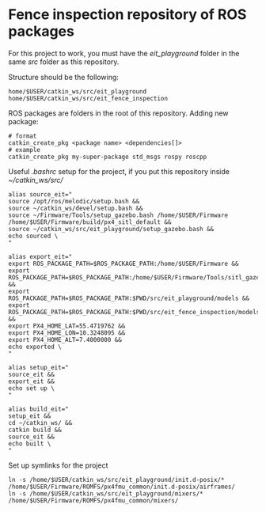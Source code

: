 # Fence inspection repository of ROS packages

For this project to work, you must have the *eit_playground* folder in the same *src* folder as this repository.

Structure should be the following:
```
home/$USER/catkin_ws/src/eit_playground
home/$USER/catkin_ws/src/eit_fence_inspection
```

ROS packages are folders in the root of this repository.
Adding new package:
```
# format
catkin_create_pkg <package name> <dependencies[]>
# example
catkin_create_pkg my-super-package std_msgs rospy roscpp
```

Useful *.bashrc* setup for the project, if you put this repository inside *~/catkin_ws/src/*
```
alias source_eit="
source /opt/ros/melodic/setup.bash &&
source ~/catkin_ws/devel/setup.bash &&
source ~/Firmware/Tools/setup_gazebo.bash /home/$USER/Firmware /home/$USER/Firmware/build/px4_sitl_default &&
source ~/catkin_ws/src/eit_playground/setup_gazebo.bash &&
echo sourced \
"

alias export_eit="
export ROS_PACKAGE_PATH=$ROS_PACKAGE_PATH:/home/$USER/Firmware &&
export ROS_PACKAGE_PATH=$ROS_PACKAGE_PATH:/home/$USER/Firmware/Tools/sitl_gazebo &&
export ROS_PACKAGE_PATH=$ROS_PACKAGE_PATH:$PWD/src/eit_playground/models &&
export ROS_PACKAGE_PATH=$ROS_PACKAGE_PATH:$PWD/src/eit_fence_inspection/models &&
export PX4_HOME_LAT=55.4719762 &&
export PX4_HOME_LON=10.3248095 &&
export PX4_HOME_ALT=7.4000000 &&
echo exported \
"

alias setup_eit="
source_eit &&
export_eit &&
echo set up \
"

alias build_eit="
setup_eit &&
cd ~/catkin_ws/ &&
catkin build &&
source_eit &&
echo built \
"
```

Set up symlinks for the project
```
ln -s /home/$USER/catkin_ws/src/eit_playground/init.d-posix/* /home/$USER/Firmware/ROMFS/px4fmu_common/init.d-posix/airframes/
ln -s /home/$USER/catkin_ws/src/eit_playground/mixers/* /home/$USER/Firmware/ROMFS/px4fmu_common/mixers/
```
